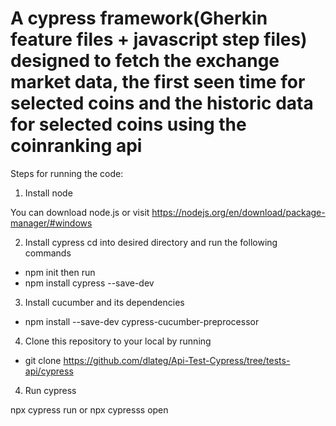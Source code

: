 # A cypress framework(Gherkin feature files + javascript step files) designed to fetch the exchange market data, the first seen time for selected coins and the historic data for selected coins using the coinranking api


Steps for running the code:
1. Install node 

You can download node.js or visit https://nodejs.org/en/download/package-manager/#windows 

2. Install cypress
cd into desired directory and run the following commands 
- npm init then run
- npm install cypress --save-dev

3. Install cucumber and its dependencies

 - npm install --save-dev cypress-cucumber-preprocessor

4. Clone this repository to your local by running 
- git clone https://github.com/dlateg/Api-Test-Cypress/tree/tests-api/cypress


4. Run cypress

npx cypress run or 
npx cypresss open
